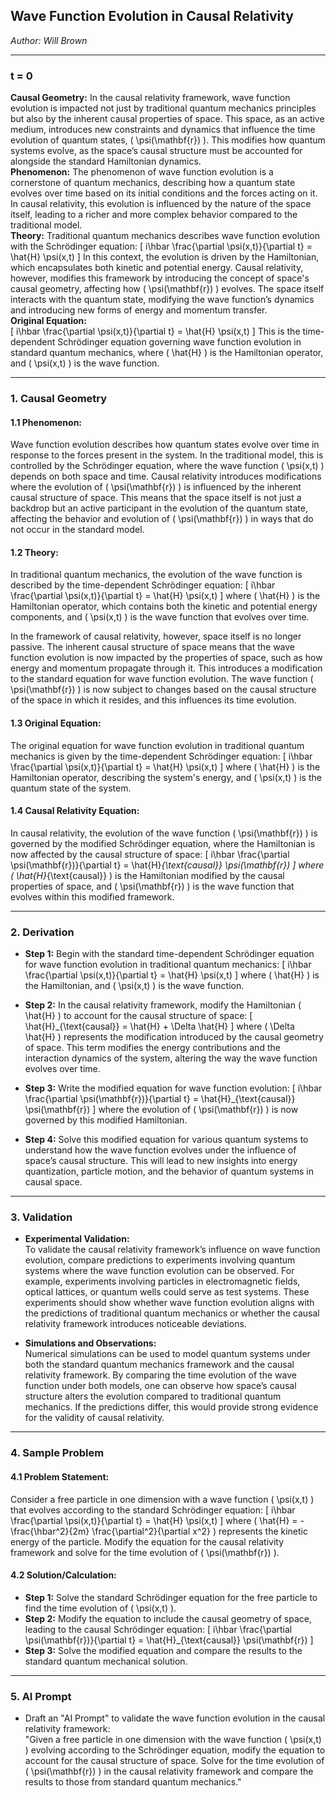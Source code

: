 ## **Wave Function Evolution in Causal Relativity**

*Author: Will Brown*

---

### **t = 0**  
**Causal Geometry:** In the causal relativity framework, wave function evolution is impacted not just by traditional quantum mechanics principles but also by the inherent causal properties of space. This space, as an active medium, introduces new constraints and dynamics that influence the time evolution of quantum states, \( \psi(\mathbf{r}) \). This modifies how quantum systems evolve, as the space’s causal structure must be accounted for alongside the standard Hamiltonian dynamics.  
**Phenomenon:** The phenomenon of wave function evolution is a cornerstone of quantum mechanics, describing how a quantum state evolves over time based on its initial conditions and the forces acting on it. In causal relativity, this evolution is influenced by the nature of the space itself, leading to a richer and more complex behavior compared to the traditional model.  
**Theory:** Traditional quantum mechanics describes wave function evolution with the Schrödinger equation:
\[
i\hbar \frac{\partial \psi(x,t)}{\partial t} = \hat{H} \psi(x,t)
\]
In this context, the evolution is driven by the Hamiltonian, which encapsulates both kinetic and potential energy. Causal relativity, however, modifies this framework by introducing the concept of space's causal geometry, affecting how \( \psi(\mathbf{r}) \) evolves. The space itself interacts with the quantum state, modifying the wave function’s dynamics and introducing new forms of energy and momentum transfer.  
**Original Equation:**  
\[
i\hbar \frac{\partial \psi(x,t)}{\partial t} = \hat{H} \psi(x,t)
\]
This is the time-dependent Schrödinger equation governing wave function evolution in standard quantum mechanics, where \( \hat{H} \) is the Hamiltonian operator, and \( \psi(x,t) \) is the wave function.

---

### **1. Causal Geometry**  
#### **1.1 Phenomenon:**  
Wave function evolution describes how quantum states evolve over time in response to the forces present in the system. In the traditional model, this is controlled by the Schrödinger equation, where the wave function \( \psi(x,t) \) depends on both space and time. Causal relativity introduces modifications where the evolution of \( \psi(\mathbf{r}) \) is influenced by the inherent causal structure of space. This means that the space itself is not just a backdrop but an active participant in the evolution of the quantum state, affecting the behavior and evolution of \( \psi(\mathbf{r}) \) in ways that do not occur in the standard model.

#### **1.2 Theory:**  
In traditional quantum mechanics, the evolution of the wave function is described by the time-dependent Schrödinger equation:
\[
i\hbar \frac{\partial \psi(x,t)}{\partial t} = \hat{H} \psi(x,t)
\]
where \( \hat{H} \) is the Hamiltonian operator, which contains both the kinetic and potential energy components, and \( \psi(x,t) \) is the wave function that evolves over time.

In the framework of causal relativity, however, space itself is no longer passive. The inherent causal structure of space means that the wave function evolution is now impacted by the properties of space, such as how energy and momentum propagate through it. This introduces a modification to the standard equation for wave function evolution. The wave function \( \psi(\mathbf{r}) \) is now subject to changes based on the causal structure of the space in which it resides, and this influences its time evolution.

#### **1.3 Original Equation:**  
The original equation for wave function evolution in traditional quantum mechanics is given by the time-dependent Schrödinger equation:
\[
i\hbar \frac{\partial \psi(x,t)}{\partial t} = \hat{H} \psi(x,t)
\]
where \( \hat{H} \) is the Hamiltonian operator, describing the system's energy, and \( \psi(x,t) \) is the quantum state of the system.

#### **1.4 Causal Relativity Equation:**  
In causal relativity, the evolution of the wave function \( \psi(\mathbf{r}) \) is governed by the modified Schrödinger equation, where the Hamiltonian is now affected by the causal structure of space:
\[
i\hbar \frac{\partial \psi(\mathbf{r})}{\partial t} = \hat{H}_{\text{causal}} \psi(\mathbf{r})
\]
where \( \hat{H}_{\text{causal}} \) is the Hamiltonian modified by the causal properties of space, and \( \psi(\mathbf{r}) \) is the wave function that evolves within this modified framework.

---

### **2. Derivation**  

- **Step 1:** Begin with the standard time-dependent Schrödinger equation for wave function evolution in traditional quantum mechanics:
\[
i\hbar \frac{\partial \psi(x,t)}{\partial t} = \hat{H} \psi(x,t)
\]
where \( \hat{H} \) is the Hamiltonian, and \( \psi(x,t) \) is the wave function.

- **Step 2:** In the causal relativity framework, modify the Hamiltonian \( \hat{H} \) to account for the causal structure of space:
\[
\hat{H}_{\text{causal}} = \hat{H} + \Delta \hat{H}
\]
where \( \Delta \hat{H} \) represents the modification introduced by the causal geometry of space. This term modifies the energy contributions and the interaction dynamics of the system, altering the way the wave function evolves over time.

- **Step 3:** Write the modified equation for wave function evolution:
\[
i\hbar \frac{\partial \psi(\mathbf{r})}{\partial t} = \hat{H}_{\text{causal}} \psi(\mathbf{r})
\]
where the evolution of \( \psi(\mathbf{r}) \) is now governed by this modified Hamiltonian.

- **Step 4:** Solve this modified equation for various quantum systems to understand how the wave function evolves under the influence of space’s causal structure. This will lead to new insights into energy quantization, particle motion, and the behavior of quantum systems in causal space.

---

### **3. Validation**  

- **Experimental Validation:**  
  To validate the causal relativity framework’s influence on wave function evolution, compare predictions to experiments involving quantum systems where the wave function evolution can be observed. For example, experiments involving particles in electromagnetic fields, optical lattices, or quantum wells could serve as test systems. These experiments should show whether wave function evolution aligns with the predictions of traditional quantum mechanics or whether the causal relativity framework introduces noticeable deviations.

- **Simulations and Observations:**  
  Numerical simulations can be used to model quantum systems under both the standard quantum mechanics framework and the causal relativity framework. By comparing the time evolution of the wave function under both models, one can observe how space’s causal structure alters the evolution compared to traditional quantum mechanics. If the predictions differ, this would provide strong evidence for the validity of causal relativity.

---

### **4. Sample Problem**  
#### **4.1 Problem Statement:**  
Consider a free particle in one dimension with a wave function \( \psi(x,t) \) that evolves according to the standard Schrödinger equation:
\[
i\hbar \frac{\partial \psi(x,t)}{\partial t} = \hat{H} \psi(x,t)
\]
where \( \hat{H} = -\frac{\hbar^2}{2m} \frac{\partial^2}{\partial x^2} \) represents the kinetic energy of the particle. Modify the equation for the causal relativity framework and solve for the time evolution of \( \psi(\mathbf{r}) \).

#### **4.2 Solution/Calculation:**  
- **Step 1:** Solve the standard Schrödinger equation for the free particle to find the time evolution of \( \psi(x,t) \).
- **Step 2:** Modify the equation to include the causal geometry of space, leading to the causal Schrödinger equation:
\[
i\hbar \frac{\partial \psi(\mathbf{r})}{\partial t} = \hat{H}_{\text{causal}} \psi(\mathbf{r})
\]
- **Step 3:** Solve the modified equation and compare the results to the standard quantum mechanical solution.

---

### **5. AI Prompt**  
- Draft an "AI Prompt" to validate the wave function evolution in the causal relativity framework:  
  "Given a free particle in one dimension with the wave function \( \psi(x,t) \) evolving according to the Schrödinger equation, modify the equation to account for the causal structure of space. Solve for the time evolution of \( \psi(\mathbf{r}) \) in the causal relativity framework and compare the results to those from standard quantum mechanics."
